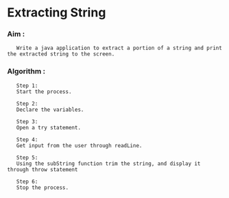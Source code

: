 # Extracting String

### Aim :
       Write a java application to extract a portion of a string and print the extracted string to the screen.
       
### Algorithm :
       
       Step 1:
       Start the process.
       
       Step 2:
       Declare the variables.
       
       Step 3:
       Open a try statement.
       
       Step 4:
       Get input from the user through readLine.
       
       Step 5:
       Using the subString function trim the string, and display it through throw statement
       
       Step 6:
       Stop the process.